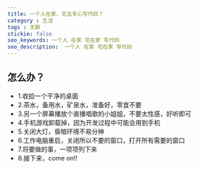 ```yaml
---
title: 一个人在家，无法专心写代码？
category : 生活
tags : 无聊
stickie: false
seo_keywords: 一个人 在家 宅在家 写代码
seo_description:  一个人 在家 宅在家 写代码
---
```


## 怎么办？

- 1.收拾一个干净的桌面
- 2.茶水，备用水，矿泉水，准备好，零食不要
- 3.另一个屏幕播放个直播唱歌的小姐姐，不要太性感，好听即可
- 4.手机游戏卸载掉，因为开发过程中可能会用到手机
- 5.关闭大灯，昏暗环境不易分神
- 6.工作电脑重启，关闭所以不要的窗口，打开所有需要的窗口
- 7.将要做的事，一项项列下来
- 8.接下来，come on!!
